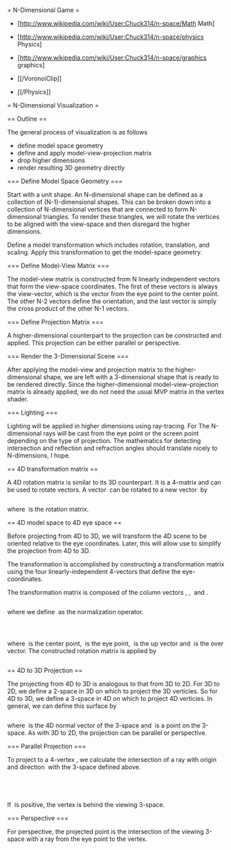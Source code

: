 

= N-Dimensional Game =

 * [http://www.wikipedia.com/wiki/User:Chuck314/n-space/Math Math]
 * [http://www.wikipedia.com/wiki/User:Chuck314/n-space/physics Physics]
 * [http://www.wikipedia.com/wiki/User:Chuck314/n-space/graphics graphics]

 * [[/VoronoiClip]]
 * [[/Physics]]

= N-Dimensional Visualization =

== Outline ==

The general process of visualization is as follows

* define model space geometry
* define and apply model-view-projection matrix
* drop higher dimensions
* render resulting 3D geometry directly

=== Define Model Space Geometry ===

Start with a unit shape.
An N-dimensional shape can be defined as a collection of (N-1)-dimensional shapes.
This can be broken down into a collection of N-dimensional vertices that are connected to form N-dimensional triangles.
To render these triangles, we will rotate the vertices to be aligned with the view-space and then disregard the higher dimensions.

Define a model transformation which includes rotation, translation, and scaling.
Apply this transformation to get the model-space geometry.

=== Define Model-View Matrix ===

The model-view matrix is constructed from N linearly independent vectors that form the view-space coordinates.
The first of these vectors is always the view-vector, which is the vector from the eye point to the center point.
The other N-2 vectors define the orientation, and the last vector is simply the cross product of the other N-1 vectors.

=== Define Projection Matrix ===

A higher-dimensional counterpart to the projection can be constructed and applied. This projection can be either parallel or perspective.

=== Render the 3-Dimensional Scene ===

After applying the model-view and projection matrix to the higher-dimensional shape, we are left with a 3-dimensional shape that is ready to be rendered directly.
Since the higher-dimensional model-view-projection matrix is already applied, we do not need the usual MVP matrix in the vertex shader.

=== Lighting ===

Lighting will be applied in higher dimensions using ray-tracing. For The N-dimensional rays will be cast from the eye point or the screen point depending on the type of projection.
The mathematics for detecting intersection and reflection and refraction angles should translate nicely to N-dimensions, I hope.

== 4D transformation matrix ==

A 4D rotation matrix is similar to its 3D counterpart. It is a 4-matrix and can be used to rotate vectors.
A vector <math>\mathbf{v}</math> can be rotated to a new vector <math>\mathbf{v'}</math> by

<math>\mathbf{v'} = \mathbf{M} \mathbf{v} </math>

where <math>\mathbf{M}</math> is the rotation matrix.

== 4D model space to 4D eye space ==

Before projecting from 4D to 3D, we will transform the 4D scene to be oriented relative to the eye coordinates.
Later, this will allow use to simplify the projection from 4D to 3D.

The transformation is accomplished by constructing a transformation matrix using the four linearly-independent 4-vectors that define the eye-coordinates.

The transformation matrix is composed of the column vectors <math>\mathbf{A}</math>, <math>\mathbf{B}</math>, <math>\mathbf{C}</math> and <math>\mathbf{D}</math>.

<math>\mathbf{D} = \wedge (\mathbf{c}-\mathbf{e}) </math>

where we define <math>\wedge</math> as the normalization operator.

<math>\mathbf{A} = \wedge ( \otimes ( \mathbf{u}, \mathbf{o}, \mathbf{D} ) ) </math>

<math>\mathbf{B} = \wedge ( \otimes ( \mathbf{o}, \mathbf{D}, \mathbf{A} ) ) </math>

<math>\mathbf{C} = \wedge ( \otimes ( \mathbf{D}, \mathbf{A}, \mathbf{B} ) ) </math>

where <math>\mathbf{c}</math> is the center point, <math>\mathbf{e}</math> is the eye point, <math>\mathbf{u}</math> is the up vector and <math>\mathbf{o}</math> is the over vector.
The constructed rotation matrix is applied by

<math>\mathbf{v'} = \mathbf{M} (\mathbf{v} - \mathbf{c})</math>

== 4D to 3D Projection ==

The projecting from 4D to 3D is analogous to that from 3D to 2D.
For 3D to 2D, we define a 2-space in 3D on which to project the 3D verticies.
So for 4D to 3D, we define a 3-space in 4D on which to project 4D verticies.
In general, we can define this surface by

<math>\mathbf{n} \cdot \mathbf{p} = d</math>

where <math>\mathbf{n}</math> is the 4D normal vector of the 3-space and <math>\mathbf{p}</math> is a point on the 3-space.
As with 3D to 2D, the projection can be parallel or perspective.

=== Parallel Projection  ===

To project to a 4-vertex <math>\mathbf{p}</math>, we calculate the intersection of a ray with origin <math>\mathbf{p}</math> and direction <math>-\mathbf{n}</math> with the 3-space defined above.

<math>\mathbf{n} \cdot \mathbf{p^*} = \mathbf{n} \cdot (\mathbf{p} + k \mathbf{n}) = d</math>

<math> \mathbf{n} \cdot \mathbf{p} + \mathbf{n} \cdot (k \mathbf{n}) = d </math>

<math> \mathbf{n} \cdot (k \mathbf{n}) = d - \mathbf{n} \cdot \mathbf{p} </math>

<math> k = \frac{d - \mathbf{n} \cdot \mathbf{p}}{\mathbf{n} \cdot \mathbf{n}} </math>

If <math>k</math> is positive, the vertex is behind the viewing 3-space.

=== Perspective ===

For perspective, the projected point is the intersection of the viewing 3-space with a ray from the eye point to the vertex.

<math>\mathbf{n} \cdot \mathbf{p^*} = \mathbf{n} \cdot (\mathbf{p} + k (\mathbf{p} - \mathbf{e})) = d</math>

<math>\mathbf{n} \cdot \mathbf{p} + \mathbf{n} \cdot k (\mathbf{p} - \mathbf{e}) = d</math>

<math> \mathbf{n} \cdot k (\mathbf{p} - \mathbf{e}) = d - \mathbf{n} \cdot \mathbf{p}</math>

<math> k = \frac{d - \mathbf{n} \cdot \mathbf{p}}{\mathbf{n} \cdot (\mathbf{p} - \mathbf{e})}</math>
